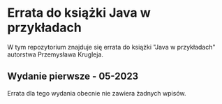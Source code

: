 # Errata do książki Java w przykładach

W tym repozytorium znajduje się errata do książki "Java w przykładach" autorstwa Przemysława Krugleja.

## Wydanie pierwsze - 05-2023

Errata dla tego wydania obecnie nie zawiera żadnych wpisów.
